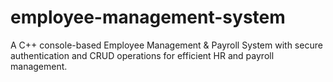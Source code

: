 # employee-management-system
A C++ console-based Employee Management &amp; Payroll System with secure authentication and CRUD operations for efficient HR and payroll management.
